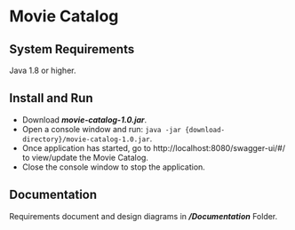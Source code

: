 # Movie Catalog

## System Requirements

Java 1.8 or higher.

## Install and Run 

* Download ***movie-catalog-1.0.jar***.
* Open a console window and run: `java -jar {download-directory}/movie-catalog-1.0.jar`.
* Once application has started, go to http://localhost:8080/swagger-ui/#/ to view/update the Movie Catalog.
* Close the console window to stop the application.

## Documentation

Requirements document and design diagrams in ***/Documentation*** Folder.
